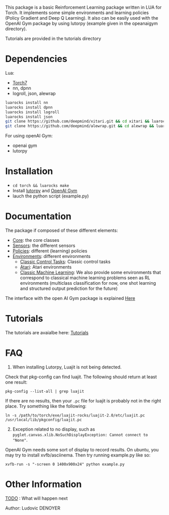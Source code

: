 
This package is a basic Reinforcement Learning package written in LUA for Torch. It implements some simple environments and learning policies (Policy Gradient and Deep Q Learning). It also can be easily used with the OpenAI Gym package by using lutorpy (example given in the opeanaigym directory).

Tutorials are provided in the tutorials directory

# Dependencies

Lua: 
* [Torch7](http://torch.ch/docs/getting-started.html#_)
* nn, dpnn
* logroll, json, alewrap
```bash
luarocks install nn
luarocks install dpnn
luarocks install logroll
luarocks install json
git clone https://github.com/deepmind/xitari.git && cd xitari && luarocks make && cd .. && rm -rf xitari
git clone https://github.com/deepmind/alewrap.git && cd alewrap && luarocks make && cd .. && rm -rf alewrap
```

For using openAI Gym:
* openai gym
* lutorpy

# Installation

* `cd torch && luarocks make`
* Install [lutorpy](https://github.com/imodpasteur/lutorpy) and [OpenAI Gym](https://gym.openai.com/)
* lauch the python script (example.py)

# Documentation

The package if composed of these different elements:
* [Core](doc/core.md): the core classes
* [Sensors](doc/sensors.md): the different sensors
* [Policies](doc/policies.md): different (learning) policies
* [Environments](doc/environments.md): different environments
  * [Classic Control Tasks](doc/env_classiccontrol.md): Classic control tasks
  * [Atari](doc/env_atari.md): Atari environments
  * [Classic Machine Learning](doc/env_classicmachinelearning.md): We also provide some environments that correspond to classical machine learning problems seen as RL environments (multiclass classification for now, one shot learning and structured output prediction for the future)

The interface with the open AI Gym package is explained [Here](doc/openai.md)

# Tutorials

The tutorials are avaialbe here: [Tutorials](doc/tutorials.md)

# FAQ

1. When installing Lutorpy, Luajit is not being detected.

Check that pkg-config can find luajit. The following should return at least one result:

```
pkg-config --list-all | grep luajit
```

If there are no results, then your `.pc` file for luajit is probably not in the right place. Try something like the following:

```
ln -s /path/to/torch/exe/luajit-rocks/luajit-2.0/etc/luajit.pc /usr/local/lib/pkgconfig/luajit.pc
```

2. Exception related to no display, such as `pyglet.canvas.xlib.NoSuchDisplayException: Cannot connect to "None"`.

OpenAI Gym needs some sort of display to record results. On ubuntu, you may try to install xvfb/asciinema. Then try running example.py like so:

```
xvfb-run -s "-screen 0 1400x900x24" python example.py
```

# Other Information

[TODO](TODO.md) : What will happen next

Author: Ludovic DENOYER
